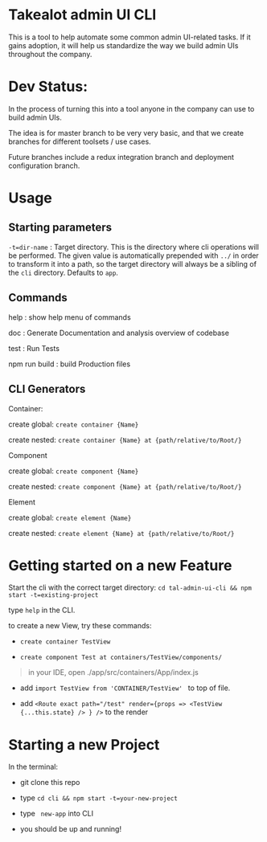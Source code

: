 # Takealot admin UI CLI

This is a tool to help automate some common admin UI-related tasks. If it gains adoption, it will help us standardize the way we build admin UIs throughout the company.

# Dev Status:
> 

In the process of turning this into a tool anyone in the company can use to build admin UIs. 

The idea is for master branch to be very very basic, and that we create branches for different toolsets / use cases.

Future branches include a redux integration branch and deployment configuration branch.
# Usage

## Starting parameters

`-t=dir-name`    :     Target directory. This is the directory where cli operations will be performed. The given value is automatically prepended with `../` in order to transform it into a path, so the target directory will always be a sibling of the `cli` directory. 
Defaults to `app`.

## Commands

help             :     show help menu of commands

doc              :     Generate Documentation and analysis overview of codebase

test             :     Run Tests

npm run build    :     build Production files



## CLI Generators


Container:

  create global:        ```create container {Name}```

  create nested:        ```create container {Name} at {path/relative/to/Root/}```



Component

  create global:        ```create component {Name}```

  create nested:        ```create component {Name} at {path/relative/to/Root/}```



Element

  create global:        ```create element {Name}```

  create nested:        ```create element {Name} at {path/relative/to/Root/}```








# Getting started on a new Feature

Start the cli with the correct target directory:  `cd tal-admin-ui-cli && npm start -t=existing-project`

type ```help``` in the CLI.

to create a new View, try these commands:

- ```create container TestView```

- ```create component Test at containers/TestView/components/```


> in your IDE, open ./app/src/containers/App/index.js

- add ```import TestView from 'CONTAINER/TestView' ``` to top of file.

- add ```<Route exact path="/test" render={props => <TestView {...this.state} /> } />``` to the render







# Starting a new Project

In the terminal:

- git clone this repo

- type ```cd cli && npm start -t=your-new-project```

- type ``` new-app``` into CLI

- you should be up and running! 
